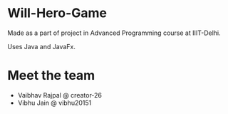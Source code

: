 # Will-Hero-Game
Made as a part of project in Advanced Programming course at IIIT-Delhi.

Uses Java and JavaFx.

# Meet the team
* Vaibhav Rajpal @ creator-26
* Vibhu Jain @ vibhu20151
